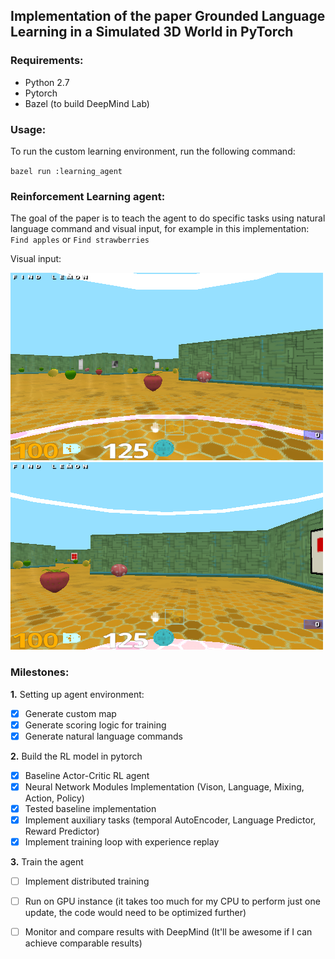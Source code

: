 ## Implementation of the paper Grounded Language Learning in a Simulated 3D World in PyTorch

### Requirements:
- Python 2.7
- Pytorch
- Bazel (to build DeepMind Lab)

### Usage:
To run the custom learning environment, run the following command:

`` bazel run :learning_agent ``

### Reinforcement Learning agent:
The goal of the paper is to teach the agent to do specific tasks using natural language command and visual input, for example in this implementation:
`` Find apples `` or 
`` Find strawberries ``

Visual input:

![Image 1](python/rl_agent/results/img_0.png)
![Image 2](python/rl_agent/results/img_2_3.png)

### Milestones:

**1.** Setting up agent environment:
- [x] Generate custom map
- [x] Generate scoring logic for training
- [x] Generate natural language commands

**2.** Build the RL model in pytorch
- [x] Baseline Actor-Critic RL agent
- [x] Neural Network Modules Implementation (Vison, Language, Mixing, Action, Policy)
- [x] Tested baseline implementation
- [x] Implement auxiliary tasks (temporal AutoEncoder, Language Predictor, Reward Predictor)
- [x] Implement training loop with experience replay 

**3.** Train the agent
- [ ] Implement distributed training
- [ ] Run on GPU instance (it takes too much for my CPU to perform just one update, the code would need to be optimized further)
- [ ] Monitor and compare results with DeepMind (It'll be awesome if I can achieve comparable results)

